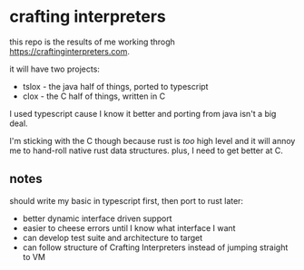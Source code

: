 # crafting interpreters

this repo is the results of me working throgh <https://craftinginterpreters.com>.

it will have two projects:

- tslox - the java half of things, ported to typescript
- clox - the C half of things, written in C

I used typescript cause I know it better and porting from java isn't a big deal.

I'm sticking with the C though because rust is *too* high level and it will
annoy me to hand-roll native rust data structures. plus, I need to get better
at C.

## notes

should write my basic in typescript first, then port to rust later:

- better dynamic interface driven support
- easier to cheese errors until I know what interface I want
- can develop test suite and architecture to target
- can follow structure of Crafting Interpreters instead of jumping straight to
  VM
